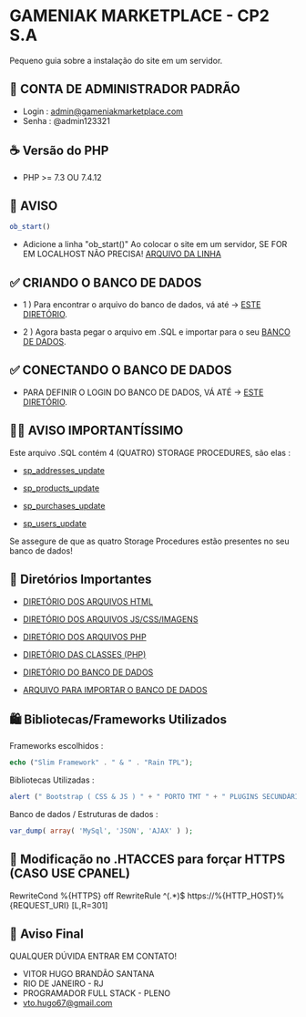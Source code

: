 # GAMENIAK MARKETPLACE - CP2 S.A

Pequeno guia sobre a instalação do site em um servidor.

## 🔐 CONTA DE ADMINISTRADOR PADRÃO
- Login : admin@gameniakmarketplace.com
- Senha : @admin123321

## ☕ Versão do PHP

- PHP >= 7.3 OU 7.4.12

## 🔔 AVISO

```php
ob_start()
```
- Adicione a linha "ob_start()" Ao colocar o site em um servidor, SE FOR EM LOCALHOST NÃO PRECISA! [ARQUIVO DA LINHA](index.php) 


## ✅ CRIANDO O BANCO DE DADOS 


- 1 ) Para encontrar o arquivo do banco de dados, vá até -> [ESTE DIRETÓRIO](/Banco_De_Dados).

- 2 ) Agora basta pegar o arquivo em .SQL e importar para o seu [BANCO DE DADOS](/vendor/gameniakLogin/src/DB/Sql.php).


## ✅ CONECTANDO O BANCO DE DADOS 

- PARA DEFINIR O LOGIN DO BANCO DE DADOS, VÁ ATÉ -> [ESTE DIRETÓRIO](/vendor/gameniakLogin/src/DB/Sql.php).



## 🔔🔔 AVISO IMPORTANTÍSSIMO 

Este arquivo .SQL contém 4 (QUATRO) STORAGE PROCEDURES, são elas :

- [sp_addresses_update](vendor/gameniakLogin/src/Model/Address.php)

- [sp_products_update](/vendor/gameniakLogin/src/Model/Products.php)

- [sp_purchases_update](/vendor/gameniakLogin/src/Model/Compras.php)

- [sp_users_update](/vendor/gameniakLogin/src/Model/User.php)

Se assegure de que as quatro Storage Procedures estão presentes no seu banco de dados!


## 📌 Diretórios Importantes

- [DIRETÓRIO DOS ARQUIVOS HTML](/views)
- [DIRETÓRIO DOS ARQUIVOS JS/CSS/IMAGENS](/res)
- [DIRETÓRIO DOS ARQUIVOS PHP](/Pages)
- [DIRETÓRIO DAS CLASSES (PHP)](/vendor/gameniakLogin/src/)
- [DIRETÓRIO DO BANCO DE DADOS](/vendor/gameniakLogin/src/DB/Sql.php)

- [ARQUIVO PARA IMPORTAR O BANCO DE DADOS](/Banco_De_Dados/db_gameniak.sql)




## 🛍️ Bibliotecas/Frameworks Utilizados

Frameworks escolhidos : 
```php
echo ("Slim Framework" . " & " . "Rain TPL");
```
Bibliotecas Utilizadas :
```javascript
alert (" Bootstrap ( CSS & JS ) " + " PORTO TMT " + " PLUGINS SECUNDÁRIOS EX : DATATABLES (TABELAS) ");
```
Banco de dados / Estruturas de dados :
```php
var_dump( array( 'MySql', 'JSON', 'AJAX' ) );
```


<!-- ## 🛍️ Guias do sistema 

Explicação do Código [Pastas e Classes](https://www.youtube.com/watch?v=mPx8hCWsXgw).
Explicação do Site  [VERSÃO BETA 0.1](https://www.youtube.com/watch?v=9Zg65gtQsV8). -->


## 📲 Modificação no .HTACCES para forçar HTTPS (CASO USE CPANEL)
RewriteCond %{HTTPS} off 
RewriteRule ^(.*)$ https://%{HTTP_HOST}%{REQUEST_URI} [L,R=301]

## 🚪 Aviso Final

QUALQUER DÚVIDA ENTRAR EM CONTATO!

- VITOR HUGO BRANDÃO SANTANA
- RIO DE JANEIRO - RJ
- PROGRAMADOR FULL STACK - PLENO
- vto.hugo67@gmail.com

